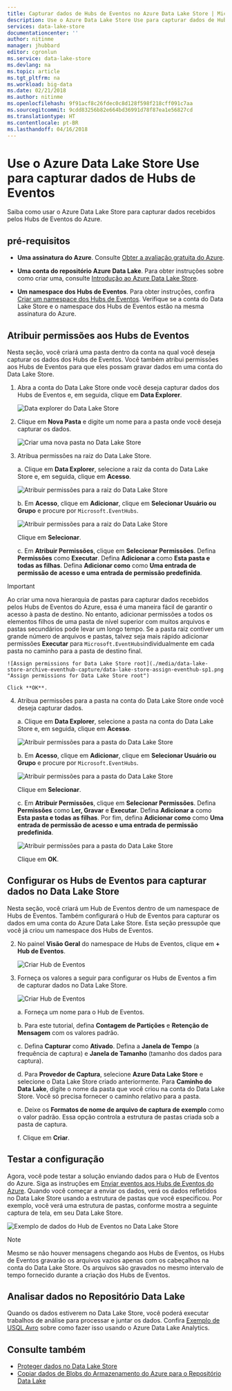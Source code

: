 ```yaml
---
title: Capturar dados de Hubs de Eventos no Azure Data Lake Store | Microsoft Docs
description: Use o Azure Data Lake Store Use para capturar dados de Hubs de Eventos
services: data-lake-store
documentationcenter: ''
author: nitinme
manager: jhubbard
editor: cgronlun
ms.service: data-lake-store
ms.devlang: na
ms.topic: article
ms.tgt_pltfrm: na
ms.workload: big-data
ms.date: 02/21/2018
ms.author: nitinme
ms.openlocfilehash: 9f91acf8c26fdec0c8d128f598f218cff091c7aa
ms.sourcegitcommit: 9cdd83256b82e664bd36991d78f87ea1e56827cd
ms.translationtype: HT
ms.contentlocale: pt-BR
ms.lasthandoff: 04/16/2018
---
```

# <a name="use-azure-data-lake-store-to-capture-data-from-event-hubs"></a>Use o Azure Data Lake Store Use para capturar dados de Hubs de Eventos

Saiba como usar o Azure Data Lake Store para capturar dados recebidos pelos Hubs de Eventos do Azure.

## <a name="prerequisites"></a>pré-requisitos

* **Uma assinatura do Azure**. Consulte [Obter a avaliação gratuita do Azure](https://azure.microsoft.com/pricing/free-trial/).

* **Uma conta do repositório Azure Data Lake**. Para obter instruções sobre como criar uma, consulte [Introdução ao Azure Data Lake Store](data-lake-store-get-started-portal.md).

*  **Um namespace dos Hubs de Eventos**. Para obter instruções, confira [Criar um namespace dos Hubs de Eventos](../event-hubs/event-hubs-create.md#create-an-event-hubs-namespace). Verifique se a conta do Data Lake Store e o namespace dos Hubs de Eventos estão na mesma assinatura do Azure.


## <a name="assign-permissions-to-event-hubs"></a>Atribuir permissões aos Hubs de Eventos

Nesta seção, você criará uma pasta dentro da conta na qual você deseja capturar os dados dos Hubs de Eventos. Você também atribui permissões aos Hubs de Eventos para que eles possam gravar dados em uma conta do Data Lake Store. 

1. Abra a conta do Data Lake Store onde você deseja capturar dados dos Hubs de Eventos e, em seguida, clique em **Data Explorer**.

    ![Data explorer do Data Lake Store](./media/data-lake-store-archive-eventhub-capture/data-lake-store-open-data-explorer.png "Data explorer do Data Lake Store")

2.  Clique em **Nova Pasta** e digite um nome para a pasta onde você deseja capturar os dados.

    ![Criar uma nova pasta no Data Lake Store](./media/data-lake-store-archive-eventhub-capture/data-lake-store-create-new-folder.png "Criar uma nova pasta no Data Lake Store")

3. Atribua permissões na raiz do Data Lake Store. 

    a. Clique em **Data Explorer**, selecione a raiz da conta do Data Lake Store e, em seguida, clique em **Acesso**.

    ![Atribuir permissões para a raiz do Data Lake Store](./media/data-lake-store-archive-eventhub-capture/data-lake-store-assign-permissions-to-root.png "Atribuir permissões para a raiz do Data Lake Store")

    b. Em **Acesso**, clique em **Adicionar**, clique em **Selecionar Usuário ou Grupo** e procure por `Microsoft.EventHubs`. 

    ![Atribuir permissões para a raiz do Data Lake Store](./media/data-lake-store-archive-eventhub-capture/data-lake-store-assign-eventhub-sp.png "Atribuir permissões para a raiz do Data Lake Store")
    
    Clique em **Selecionar**.

    c. Em **Atribuir Permissões**, clique em **Selecionar Permissões**. Defina **Permissões** como **Executar**. Defina **Adicionar a** como **Esta pasta e todas as filhas**. Defina **Adicionar como** como **Uma entrada de permissão de acesso e uma entrada de permissão predefinida**.

> [!IMPORTANT]
> Ao criar uma nova hierarquia de pastas para capturar dados recebidos pelos Hubs de Eventos do Azure, essa é uma maneira fácil de garantir o acesso à pasta de destino.  No entanto, adicionar permissões a todos os elementos filhos de uma pasta de nível superior com muitos arquivos e pastas secundários pode levar um longo tempo.  Se a pasta raiz contiver um grande número de arquivos e pastas, talvez seja mais rápido adicionar permissões **Executar** para `Microsoft.EventHubs`individualmente em cada pasta no caminho para a pasta de destino final. 

    ![Assign permissions for Data Lake Store root](./media/data-lake-store-archive-eventhub-capture/data-lake-store-assign-eventhub-sp1.png "Assign permissions for Data Lake Store root")

    Click **OK**.

4. Atribua permissões para a pasta na conta do Data Lake Store onde você deseja capturar dados.

    a. Clique em **Data Explorer**, selecione a pasta na conta do Data Lake Store e, em seguida, clique em **Acesso**.

    ![Atribuir permissões para a pasta do Data Lake Store](./media/data-lake-store-archive-eventhub-capture/data-lake-store-assign-permissions-to-folder.png "Atribuir permissões para a pasta do Data Lake Store")

    b. Em **Acesso**, clique em **Adicionar**, clique em **Selecionar Usuário ou Grupo** e procure por `Microsoft.EventHubs`. 

    ![Atribuir permissões para a pasta do Data Lake Store](./media/data-lake-store-archive-eventhub-capture/data-lake-store-assign-eventhub-sp.png "Atribuir permissões para a pasta do Data Lake Store")
    
    Clique em **Selecionar**.

    c. Em **Atribuir Permissões**, clique em **Selecionar Permissões**. Defina **Permissões** como **Ler, Gravar** e **Executar**. Defina **Adicionar a** como **Esta pasta e todas as filhas**. Por fim, defina **Adicionar como** como **Uma entrada de permissão de acesso e uma entrada de permissão predefinida**.

    ![Atribuir permissões para a pasta do Data Lake Store](./media/data-lake-store-archive-eventhub-capture/data-lake-store-assign-eventhub-sp-folder.png "Atribuir permissões para a pasta do Data Lake Store")
    
    Clique em **OK**. 

## <a name="configure-event-hubs-to-capture-data-to-data-lake-store"></a>Configurar os Hubs de Eventos para capturar dados no Data Lake Store

Nesta seção, você criará um Hub de Eventos dentro de um namespace de Hubs de Eventos. Também configurará o Hub de Eventos para capturar os dados em uma conta do Azure Data Lake Store. Esta seção pressupõe que você já criou um namespace dos Hubs de Eventos.

2. No painel **Visão Geral** do namespace de Hubs de Eventos, clique em **+ Hub de Eventos**.

    ![Criar Hub de Eventos](./media/data-lake-store-archive-eventhub-capture/data-lake-store-create-event-hub.png "Criar Hub de Eventos")

3. Forneça os valores a seguir para configurar os Hubs de Eventos a fim de capturar dados no Data Lake Store.

    ![Criar Hub de Eventos](./media/data-lake-store-archive-eventhub-capture/data-lake-store-configure-eventhub.png "Criar Hub de Eventos")

    a. Forneça um nome para o Hub de Eventos.
    
    b. Para este tutorial, defina **Contagem de Partições** e **Retenção de Mensagem** com os valores padrão.
    
    c. Defina **Capturar** como **Ativado**. Defina a **Janela de Tempo** (a frequência de captura) e **Janela de Tamanho** (tamanho dos dados para captura). 
    
    d. Para **Provedor de Captura**, selecione **Azure Data Lake Store** e selecione o Data Lake Store criado anteriormente. Para **Caminho do Data Lake**, digite o nome da pasta que você criou na conta do Data Lake Store. Você só precisa fornecer o caminho relativo para a pasta.

    e. Deixe os **Formatos de nome de arquivo de captura de exemplo** como o valor padrão. Essa opção controla a estrutura de pastas criada sob a pasta de captura.

    f. Clique em **Criar**.

## <a name="test-the-setup"></a>Testar a configuração

Agora, você pode testar a solução enviando dados para o Hub de Eventos do Azure. Siga as instruções em [Enviar eventos aos Hubs de Eventos do Azure](../event-hubs/event-hubs-dotnet-framework-getstarted-send.md). Quando você começar a enviar os dados, verá os dados refletidos no Data Lake Store usando a estrutura de pastas que você especificou. Por exemplo, você verá uma estrutura de pastas, conforme mostra a seguinte captura de tela, em seu Data Lake Store.

![Exemplo de dados do Hub de Eventos no Data Lake Store](./media/data-lake-store-archive-eventhub-capture/data-lake-store-eventhub-data-sample.png "Exemplo de dados do Hub de Eventos no Data Lake Store")

> [!NOTE]
> Mesmo se não houver mensagens chegando aos Hubs de Eventos, os Hubs de Eventos gravarão os arquivos vazios apenas com os cabeçalhos na conta do Data Lake Store. Os arquivos são gravados no mesmo intervalo de tempo fornecido durante a criação dos Hubs de Eventos.
> 
>

## <a name="analyze-data-in-data-lake-store"></a>Analisar dados no Repositório Data Lake

Quando os dados estiverem no Data Lake Store, você poderá executar trabalhos de análise para processar e juntar os dados. Confira [Exemplo de USQL Avro](https://github.com/Azure/usql/tree/master/Examples/AvroExamples) sobre como fazer isso usando o Azure Data Lake Analytics.
  

## <a name="see-also"></a>Consulte também
* [Proteger dados no Data Lake Store](data-lake-store-secure-data.md)
* [Copiar dados de Blobs do Armazenamento do Azure para o Repositório Data Lake](data-lake-store-copy-data-azure-storage-blob.md)
